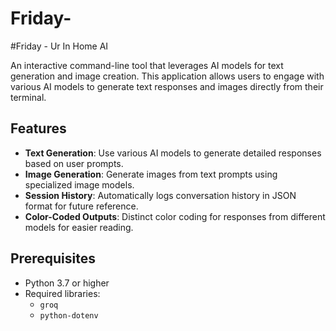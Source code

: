 # Friday-

#Friday - Ur In Home AI

An interactive command-line tool that leverages AI models for text generation and image creation. This application allows users to engage with various AI models to generate text responses and images directly from their terminal.

## Features

- **Text Generation**: Use various AI models to generate detailed responses based on user prompts.
- **Image Generation**: Generate images from text prompts using specialized image models.
- **Session History**: Automatically logs conversation history in JSON format for future reference.
- **Color-Coded Outputs**: Distinct color coding for responses from different models for easier reading.

## Prerequisites

- Python 3.7 or higher
- Required libraries:
  - `groq`
  - `python-dotenv`

